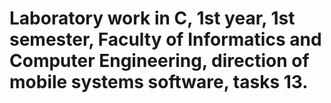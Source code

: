 # Laboratory work in C, 1st year, 1st semester, Faculty of Informatics and Computer Engineering, direction of mobile systems software, tasks 13.
